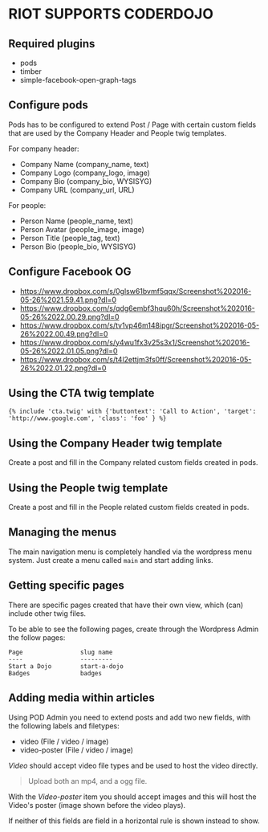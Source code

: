 RIOT SUPPORTS CODERDOJO
=======================

Required plugins
----------------

* pods
* timber
* simple-facebook-open-graph-tags

Configure pods
--------------

Pods has to be configured to extend Post / Page with certain custom fields that
are used by the Company Header and People twig templates.

For company header:

* Company Name (company_name, text)
* Company Logo (company_logo, image)
* Company Bio (company_bio, WYSISYG)
* Company URL (company_url, URL)

For people:

* Person Name (people_name, text)
* Person Avatar (people_image, image)
* Person Title (people_tag, text)
* Person Bio (people_bio, WYSISYG)

Configure Facebook OG
---------------------

* https://www.dropbox.com/s/0glsw61bvmf5qqx/Screenshot%202016-05-26%2021.59.41.png?dl=0
* https://www.dropbox.com/s/qdg6embf3hqu60h/Screenshot%202016-05-26%2022.00.29.png?dl=0
* https://www.dropbox.com/s/tv1vp46m148ipgr/Screenshot%202016-05-26%2022.00.49.png?dl=0
* https://www.dropbox.com/s/y4wu1fx3v25s3x1/Screenshot%202016-05-26%2022.01.05.png?dl=0
* https://www.dropbox.com/s/t4l2ettjm3fs0ff/Screenshot%202016-05-26%2022.01.22.png?dl=0

Using the CTA twig template
---------------------------

```
{% include 'cta.twig' with {'buttontext': 'Call to Action', 'target': 'http://www.google.com', 'class': 'foo' } %}
```

Using the Company Header twig template
--------------------------------------

Create a post and fill in the Company related custom fields created in pods.

Using the People twig template
------------------------------

Create a post and fill in the People related custom fields created in pods.


Managing the menus
------------------

The main navigation menu is completely handled via the wordpress menu system.
Just create a menu called `main` and start adding links.


Getting specific pages
----------------------

There are specific pages created that have their own view, which (can) include other twig files.

To be able to see the following pages, create through the Wordpress Admin the follow pages:

```
Page                slug name
----                ---------
Start a Dojo        start-a-dojo
Badges              badges
```



Adding media within articles
------------------------

Using POD Admin you need to extend posts and add two new fields, with the following labels and filetypes:
* video (File / video / image)
* video-poster (File / video / image)

*Video* should accept video file types and be used to host the video directly.
 > Upload both an mp4, and a ogg file.

With the *Video-poster* item you should accept images and this will host the Video's poster (image shown before the video plays).

If neither of this fields are field in a horizontal rule is shown instead to show. 
 

